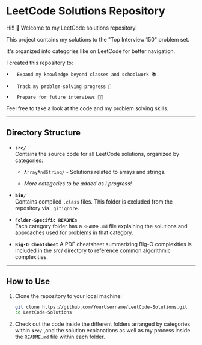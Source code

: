 # LeetCode Solutions Repository

Hi!! 👋
Welcome to my LeetCode solutions repository!

This project contains my solutions to the "Top Interview 150" problem set. 

It's organized into categories like on LeetCode for better navigation. 

I created this repository to:

	•	Expand my knowledge beyond classes and schoolwork 📚

	•	Track my problem-solving progress 📍

	•	Prepare for future interviews 👩‍💻

Feel free to take a look at the code and my problem solving skills.

---

## **Directory Structure**

- **`src/`**  
  Contains the source code for all LeetCode solutions, organized by categories:
  - `ArrayAndString/` - Solutions related to arrays and strings.
  
  - *More categories to be added as I progress!*

- **`bin/`**  
  Contains compiled `.class` files. This folder is excluded from the repository via `.gitignore`.

- **`Folder-Specific READMEs`**  
  Each category folder has a `README.md` file explaining the solutions and approaches used for problems in that category.

- **`Big-O Cheatsheet`**
  A PDF cheatsheet summarizing Big-O complexities is included in the src/ directory to reference common algorithmic complexities.

---

## **How to Use**

1. Clone the repository to your local machine:
   ```bash
   git clone https://github.com/YourUsername/LeetCode-Solutions.git
   cd LeetCode-Solutions

2. Check out the code inside the different folders arranged by categories within **`src/`**
   ,and the solution explanations as well as my process inside the `README.md` file within each folder.